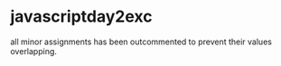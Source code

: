 # javascriptday2exc
all minor assignments has been outcommented to prevent their values overlapping.
